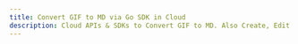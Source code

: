 ---title: Convert GIF to MD via Go SDK in Clouddescription: Cloud APIs & SDKs to Convert GIF to MD. Also Create, Edit & Render Microsoft Word & OpenOffice documents in the Cloud.---